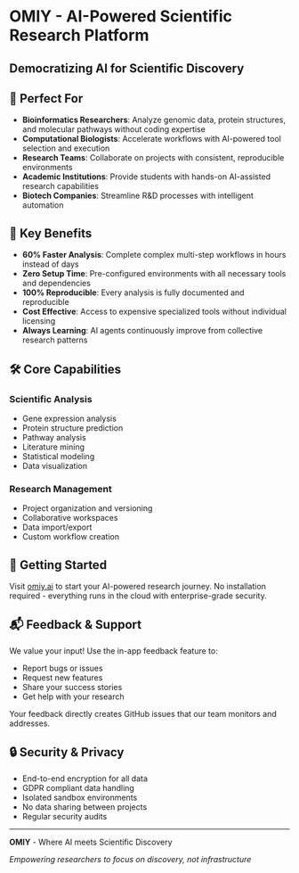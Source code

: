 # OMIY - AI-Powered Scientific Research Platform

## Democratizing AI for Scientific Discovery

## 🧬 Perfect For

- **Bioinformatics Researchers**: Analyze genomic data, protein structures, and molecular pathways without coding expertise
- **Computational Biologists**: Accelerate workflows with AI-powered tool selection and execution
- **Research Teams**: Collaborate on projects with consistent, reproducible environments
- **Academic Institutions**: Provide students with hands-on AI-assisted research capabilities
- **Biotech Companies**: Streamline R&D processes with intelligent automation

## 🎯 Key Benefits

- **60% Faster Analysis**: Complete complex multi-step workflows in hours instead of days
- **Zero Setup Time**: Pre-configured environments with all necessary tools and dependencies
- **100% Reproducible**: Every analysis is fully documented and reproducible
- **Cost Effective**: Access to expensive specialized tools without individual licensing
- **Always Learning**: AI agents continuously improve from collective research patterns

## 🛠 Core Capabilities

### Scientific Analysis
- Gene expression analysis
- Protein structure prediction
- Pathway analysis
- Literature mining
- Statistical modeling
- Data visualization

### Research Management
- Project organization and versioning
- Collaborative workspaces
- Data import/export
- Custom workflow creation

## 🌟 Getting Started

Visit [omiy.ai](https://omiy.ai) to start your AI-powered research journey. No installation required - everything runs in the cloud with enterprise-grade security.

## 📬 Feedback & Support

We value your input! Use the in-app feedback feature to:
- Report bugs or issues
- Request new features
- Share your success stories
- Get help with your research

Your feedback directly creates GitHub issues that our team monitors and addresses.

## 🔒 Security & Privacy

- End-to-end encryption for all data
- GDPR compliant data handling
- Isolated sandbox environments
- No data sharing between projects
- Regular security audits

---

**OMIY** - Where AI meets Scientific Discovery

*Empowering researchers to focus on discovery, not infrastructure*
